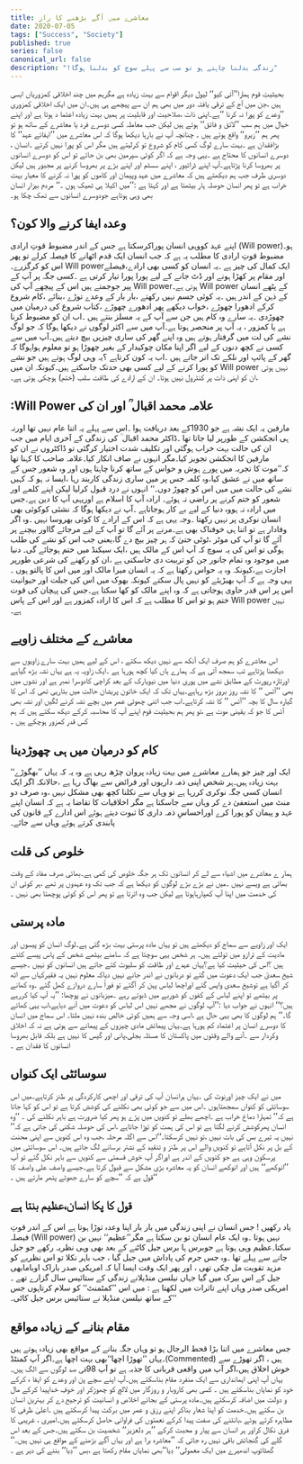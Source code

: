```yaml
---
title: معاشرے میں آگے بڑھنے کا راز
date: 2020-07-05
tags: ["Success", "Society"]
published: true
series: false
canonical_url: false
description: "!زندگی بدلنا چاہتے ہو تو سب سے پہلے سوچ کو بدلنا ہوگا"
---
```


بحیثیتِ قوم ہمارا’’آئی کیو‘‘ لیول دیگر اقوام سے بہت زیادہ ہے مگرہم میں چند اخلاقی کمزوریاں ایسی ہیں ،جن میں آج کے ترقی یافتہ دور میں بھی ہم ان سے پیچھے ہی ہیں۔ان میں ایک اخلاقی کمزوری ’’وعدے کو پورا نہ کرنا ‘‘ہے۔اپنی ذات ،صلاحیت اور قابلیت پر ہمیں بہت زیادہ اعتما د ہوتا ہے اور اپنے خیال میں ہم سب ’’لائق و فائق‘‘ ہوتے ہیں لیکن جب معاملہ کسی دوسرے فرد یا معاشرے کے ساتھ ہو تو پھر ہم ’’زیرو‘‘ واقع ہوتے ہیں ۔ چنانچہ آپ نے بارہا دیکھا ہوگا کہ اس معاشرے میں ’’ایفائے عہد‘‘ کا بڑافقدان ہے ۔بہت سارے لوگ کسی کام کو شروع تو کرلیتے ہیں مگر اس کو پورا نہیں کرتے ۔انسان ، دوسرے انسانوں کا محتاج ہے ۔یہی وجہ ہے کہ اگر کوئی سپرمین بھی بن جائے تو اس کو دوسرے انسانوں پر بھروسا کرنا پڑتاہے۔آپ اپنے ڈرائیور ، اپنے سسٹم اور اپنے بڑے پر بھروسا کرنے پر مجبور ہیں لیکن دوسری طرف جب ہم دیکھتے ہیں کہ معاشرے میں عہد وپیمان اور کاموں کو پورا نہ کرنے کا معیار بہت خراب ہے تو پھر انسان حوصلہ ہار بیٹھتا ہے اور کہتا ہے :’’میں اکیلا ہی ٹھیک ہوں ۔‘‘ مردم بیزار انسان بھی وہی ہوتاہے جودوسرے انسانوں سے تھک چکا ہو۔

## وعدہ ایفا کرنے والا کون؟

اپنے عہد کووہی انسان پوراکرسکتا ہے جس کے اندر مضبوط قوتِ ارادی (Will power)ہو۔مضبوط قوتِ ارادی کا مطلب یہ ہے کہ جب انسان ایک قدم اٹھانے کا فیصلہ کرلے تو پھر اس کو کرگزرے۔ Will powerایک کمال کی چیز ہے ۔یہ انسان کو کسی بھی ارادے،فیصلے اور مقام پر کھڑا ہونے اور ڈٹ جانے کے لیے پورا پورا تیار کرتی ہے ۔کسی جگہ پر آپ کے پیر جوجمتے ہیں اس کے پیچھے آپ کی Will powerہوتی ہے۔ Will power کے پٹھے انسان کے ذہن کے اندر ہیں ۔یہ کوئی جسم نہیں رکھتے ،بار بار کے وعدے توڑے ،بنائے ،کام شروع کرکے ادھورا چھوڑے ،خواب دیکھے پھر ادھورے چھوڑے ،کتاب شروع کی درمیان میں چھوڑدی ۔یہ سارے وہ کام ہیں جن سے آپ کے یہ مسلز بنتے ہیں ۔اب ان کو مضبوط کرنا ہے یا کمزور ، یہ آپ پر منحصر ہوتا ہے۔آپ میں سے اکثر لوگوں نے دیکھا ہوگا کہ جو لوگ نشے کی لت میں گرفتار ہوتے ہیں وہ اپنے گھر کی ساری چیزیں بیچ دیتے ہیں۔آپ میں سے کسی نے کچھ دنوں کے لیے اگر اپنا مکان چوکیدار کے بغیر چھوڑا ہو تو معلوم ہواہوگا کہ گھر کے پائپ اور نلکے تک اتر جاتے ہیں ۔اب یہ کون کرتاہے ؟یہ وہی لوگ ہوتے ہیں جو نشے کو پورا کرنے کے لیے کسی بھی حدتک جاسکتے ہیں۔کیونکہ ان میں Will power نہیں ہوتی ،ان کو اپنی ذات پر کنٹرول نہیں ہوتا۔ ان کے ارادے کی طاقت سلب (ختم) ہوچکی ہوتی ہے۔

## :Will Power علامہ محمد اقبال ؒ اور ان کی

مارفین یہ ایک نشہ ہے جو 1930کے بعد دریافت ہوا ۔اس سے پہلے یہ اتنا عام نہیں تھا اورنہ ہی انجکشن کے طورپر لیا جاتا تھا ۔ڈاکٹر محمد اقبال ؒ کی زندگی کے آخری ایام میں جب ان کی حالت بہت خراب ہوگئی اور تکلیف شدت اختیار کرگئی تو ڈاکٹروں نے ان کو مارفین کا انجکشن تجویز کیا۔مگر انہوں نے صاف انکار کیا۔علامہ صاحب کا کہنا تھا کہ’’موت کا تجربہ میں پورے ہوش و حواس کے ساتھ کرنا چاہتا ہوں اور وہ شعور جس کے ساتھ میں نے عشق کیا،وہ کلمہ جس پر میں ساری زندگی کاربند رہا ،ایسا نہ ہو کہ کہیں نشے کی حالت میں میں اس کو چھوڑ دوں۔‘‘ انہوں نے درد قبول کرلیا لیکن اپنے کلمے اور شعور کو ختم کرنے پر راضی نہ ہوئے۔
ارادہ آپ کا اسلام ہے اوریہی آپ کا دین ہے۔جس میں ارادہ نہ ہووہ دنیا کے لیے بے کار ہوجاتاہے ۔آپ نے دیکھا ہوگا کہ نشئی کوکوئی بھی انسان نوکری پر نہیں رکھتا ۔وجہ یہی ہے کہ اس کے ارادے کا کوئی بھروسا نہیں ۔وہ اگر وفادار ہے تو اتنا ہی خوفناک بھی ہے۔مرنے پر آئے گا تو آپ کے لیے مرجائے گااور بیچنے پر آئے گا تو آپ کی موٹر ،ٹوٹی حتیٰ کہ ہر چیز بیچ دے گا،یعنی جب اس کو نشے کی طلب ہوگی تو اس کی یہ سوچ کہ آپ اس کے مالک ہیں ،ایک سیکنڈ میں ختم ہوجائے گی۔
دنیا میں موجود وہ تمام جانور جن کو تربیت دی جاسکتی ہے ،ان کو رکھنے کی شرعی طورپر اجازت ہے،کیونکہ وہ یہ حواس رکھتا ہے کہ یہ انسان میرا مالک اور میں اس کا پالتو ہوں ۔یہی وجہ ہے کہ آپ بھیڑیئے کو نہیں پال سکتے کیونکہ بھوک میں اس کی جبلت اور حیوانیت اس پر اس قدر حاوی ہوجاتی ہے کہ وہ اپنے مالک کو کھا سکتا ہے۔جس کی پہچان کی قوت ختم ہو تو اس کا مطلب ہے کہ اس کا ارادہ کمزور ہے اور اس کے پاس Will power نہیں ہے۔

## معاشرے کے مختلف زاویے

اس معاشرے کو ہم صرف ایک آنکھ سے نہیں دیکھ سکتے ، اس کے لیے ہمیں بہت سارے زاویوں سے دیکھنا پڑتاہے تب سمجھ آتی ہے کہ ہمارے ہاں کیا کچھ ہورہا ہے ۔ایک زاویہ یہ ہے یہاں نشہ بڑھ گیاہے اورتازہ رپورٹ کے مطابق نشے میں پوری دنیا میں نیویارک کے بعد کراچی کادوسرا نمبر ہے اور نشوں میں بھی ’’آئس ‘‘ کا نشہ روز بروز بڑھ رہاہے۔یہاں تک کہ ایک خاتون پریشان حالت میں بتارہی تھی کہ اس کا گیارہ سال کا بچہ ’’آئس ‘‘ کا نشہ کرتاہے۔اب جب اتنی چھوٹی عمر میں بچے نشہ کرنے لگیں اور نشہ بھی آئس کا جو کہ یقینی موت ہے ،تو پھر ہم بحیثیت قوم اپنے آپ کا محاسبہ کرکے دیکھ سکتے ہیں کہ ہم کس قدر کمزور ہوچکے ہیں ۔

## کام کو درمیان میں ہی چھوڑدینا

ایک اور چیز جو ہمارے معاشرے میں بہت زیادہ پروان چڑھ رہی ہے وہ یہ کہ یہاں ’’بھگوڑے‘‘ بہت زیادہ ہیں۔ہر شخص اپنی ذمہ داریوں اور فرائض سے بھاگ رہا ہے ،حالانکہ اگر ایک انسان کسی جگہ نوکری کررہا ہے تو وہاں سے نکلنا کچھ بھی مشکل نہیں ،وہ صرف دو منٹ میں استعفیٰ دے کر وہاں سے جاسکتا ہے مگر اخلاقیات کا تقاضا یہ ہے کہ انسان اپنے عہد و پیمان کو پورا کرے اوراحساسِ ذمہ داری کا ثبوت دیتے ہوئے اس ادارے کے قانون کی پابندی کرتے ہوئے وہاں سے جائے۔

## خلوص کی قلت

ہمار ے معاشرے میں اشیاء سے لے کر انسانوں تک ہر جگہ خلوص کی کمی ہے۔بھائی صرف مفاد کے وقت بھائی ہے ویسے نہیں ۔میں نے بڑے بڑے لوگوں کو دیکھا ہے کہ جب تک وہ عہدوں پر تھے ،ہر کوئی ان کی خدمت میں اپنا آپ کھپارہاہوتا ہے لیکن جب وہ اترتا ہے تو پھر اس کو کوئی پوچھتا بھی نہیں ۔

## مادہ پرستی

ایک اور زاویے سے سماج کو دیکھتے ہیں تو یہاں مادہ پرستی بہت بڑھ گئی ہے۔لوگ انسان کو پیسوں اور مادیت کے ترازو میں تولتے ہیں۔ ہر شخص یہی سوچتا ہے کہ سامنے بیٹھے شخص کے پاس پیسے کتنے ہیں ؟اس کی حیثیت کیا ہے؟یہاں عہدے اور طاقت کو سلیوٹ کئے جاتے ہیں انسانوں کو نہیں ۔جیسے شیخ سعدیؒ جب ایک دعوت میں گئے تو دربانوں نے اندر جانے نہیں دیاکہ معلوم نہیں یہ فقیرکہاں سے اٹھ کر آگیا ہے توشیخ سعدی واپس گئے اوراچھا لباس پہن کر آگئے تو فوراً سارے دروازے کھل گئے ۔وہ کھانے پر بیٹھے تو اپنے لباس کے کفوں کو شوربے میں ڈبوتے رہے ۔میزبانوں نے پوچھا: ’’یہ آپ کیا کررہے ہیں؟‘‘ انہوں نے جواب دیا :’’آپ لوگوں نے مجھے نہیں اس لباس کو دعوت میں آنے دیاہے،اب یہی کھائے گا۔‘‘
ہم لوگوں کا بھی یہی حال ہے ،اسی وجہ سے ہمیں کوئی خالص بندہ نہیں ملتا۔ اس سماج میں انسان کا دوسرے انسان پر اعتماد کم ہورہا ہے۔یہاں پیمائش مادی چیزوں کے پیمانے سے ہوتی ہے نہ کہ اخلاق وکردار سے ۔آنے والے وقتوں میں پاکستان کا مسئلہ بجلی،پانی اور گیس کا نہیں ہے بلکہ قابل بھروسا انسانوں کا فقدان ہے ۔

## سوسائٹی ایک کنواں

میں نے ایک چیز اورنوٹ کی ۔یہاں ہرانسان آپ کی ترقی اور اچھی کارکردگی پر طنز کرتاہے۔میں اس سوسائٹی کو کنواں سمجھتاہوں ۔اس میں سے جو کوئی بھی نکلنے کی کوشش کرتا ہے تو اس کو کہا جاتا ہے کہ’’ تمہارا دماغ خراب ہے ۔اچھے بھلے تو کنویں میں پڑے ہو پھر کیا ضرورت ہے باہر نکلنے کی ۔ ‘‘وہ انسان پھرکوشش کرنے لگتا ہے تو اس کی ہمت کو توڑا جاتاہے ،اس کی حوصلہ شکنی کی جاتی ہے کہ’’ نہیں یہ تیرے بس کی بات نہیں ،تو نہیں کرسکتا۔‘‘اس سے اگلہ مرحلہ ،جب وہ اس کنویں سے اپنی محنت کے بل پر نکل آتاہے تو کنویں والے اس پر طنز و تنقید کے نشتر برسانے لگ جاتے ہیں۔
اس سوسائٹی میں پرسکون وہی ہے جو کنویں کے اندر ہے اوراگر آپ خوش قسمتی سے کنویں سے باہر نکل گئے تو آپ ’’انوکھے‘‘ ہیں اور انوکھے انسان کو یہ معاشرہ بڑی مشکل سے قبول کرتا ہے۔جیسے واصف علی واصف کا قول ہے کہ ’’سچے کو سارے جھوٹے پتھر مارتے ہیں ۔‘‘

## قول کا پکا انسان،عظیم بنتا ہے

یاد رکھیں ! جس انسان نے اپنی زندگی میں بار بار اپنا وعدہ توڑا ہوتا ہے اس کے اندر قوتِ فیصلہ (Will power) نہیں ہوتا ۔وہ ایک عام انسان تو بن سکتا ہے مگر’’عظیم‘‘ نہیں بن سکتا۔عظیم وہی ہوتا ہے جوبرس ہا برس جیل کاٹنے کے بعد بھی وہی نظریہ رکھے جو جیل جانے سے پہلے تھا ۔وہ جس جرم کی پاداش میں جیل گیا ، جب باہر نکلا تو اس نظریے کو مزید تقویت مل چکی تھی ، اور پھر ایک وقت ایسا آیا کہ امریکی صدر باراک اوبامابھی جیل کے اس بیرک میں گیا جہاں نیلسن منڈیلانے زندگی کے ستائیس سال گزارے تھے ۔امریکی صدر وہاں اپنے تاثرات میں لکھتا ہے : میں اس ’’کمٹمنٹ‘‘ کو سلام کرتاہوں جس کے ساتھ نیلسن منڈیلا نے ستائیس برس جیل کاٹی۔‘‘

## مقام بنانے کے زیادہ مواقع

جس معاشرے میں اتنا بڑا قحط الرجال ہو تو وہاں جگہ بنانے کے مواقع بھی زیادہ ہوتے ہیں ۔یہاں ’’تھوڑا اچھا‘‘بھی بہت اچھا ہے۔اگر آپ کمنٹڈ(Commented) ہیں ، اگر تھوڑے سے خوش اخلاق ہیں،اگر آپ میں واقعی قربانی کا جذبہ ہے تو آپ 98فی صد لوگوں سے الگ ہیں۔یہاں آپ اپنی ایمانداری سے ایک منفرد مقام بناسکتے ہیں۔آپ اپنے سچے پن اور وعدے کو ایفا ء کرکے خود کو نمایاں بناسکتے ہیں ۔ کسی بھی کاروبار و روزگار میں لالچ کو چھوڑکر اور خوفِ خداپیدا کرکے مال و دولت میں اضافہ کرسکتے ہیں۔مادہ پرستی کے بجائے اخلاص و انسانیت کو ترجیح دے کر بہترین انسان بن سکتے ہیں۔خدمت کو اپنا شعار بناکر اپنے رزق و عمر میں برکت پیدا کرسکتے ہیں ۔اعلیٰ ظرفی کا مظاہرہ کرتے ہوئے ،بانٹنے کی صفت پیدا کرکے نعمتوں کی فراوانی حاصل کرسکتے ہیں۔امیری ، غریبی کا فرق نکال کراور ہر انسان سے پیار و محبت کرکے ’’ہر دلعزیز‘‘ شخصیت بن سکتے ہیں۔جس کے بعد اس گلے کی گنجائش باقی نہیں رہ جاتی کہ
’’معاشرہ برا ہے اور یہاں آگے بڑھنے کے مواقع ہی نہیں ہیں۔‘‘
گھٹاٹوپ اندھیرے میں ایک معمولی’’ دِیا‘‘بھی نمایاں مقام رکھتا ہے ،بس ’’دِیا‘‘ بننے کی دیر ہے ۔
